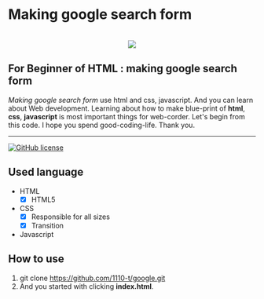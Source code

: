 # Making google search form
<br/>

<div align="center"><img src="https://user-images.githubusercontent.com/86333669/136314626-17a3e24e-4ec6-47b5-9358-f05d5dc3196a.png"></div>

## For Beginner of HTML : making google search form

*Making google search form* use html and css, javascript. And you can learn about Web development.
Learning about how to make blue-print of **html**, **css**, **javascript** is most important things for web-corder.
Let's begin from this code. I hope you spend good-coding-life. Thank you.
****

[![GitHub license](https://img.shields.io/github/license/chainer/chainer.svg)](https://github.com/chainer/chainer)

## Used language
- HTML
  - [x] HTML5
- CSS
  - [x] Responsible for all sizes
  - [x] Transition
- Javascript

## How to use
1. git clone https://github.com/1110-t/google.git
2. And you started with clicking **index.html**.
